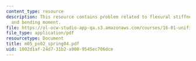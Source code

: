 ```yaml
---
content_type: resource
description: This resource contains problem related to flexural stiffness, deflection
  and bending moment.
file: https://ol-ocw-studio-app-qa.s3.amazonaws.com/courses/16-01-unified-engineering-i-ii-iii-iv-fall-2005-spring-2006/1002d1af24d731b2a9009545ec706dce_m05_ps02_spring04.pdf
file_type: application/pdf
resourcetype: Document
title: m05_ps02_spring04.pdf
uid: 1002d1af-24d7-31b2-a900-9545ec706dce
---
```

